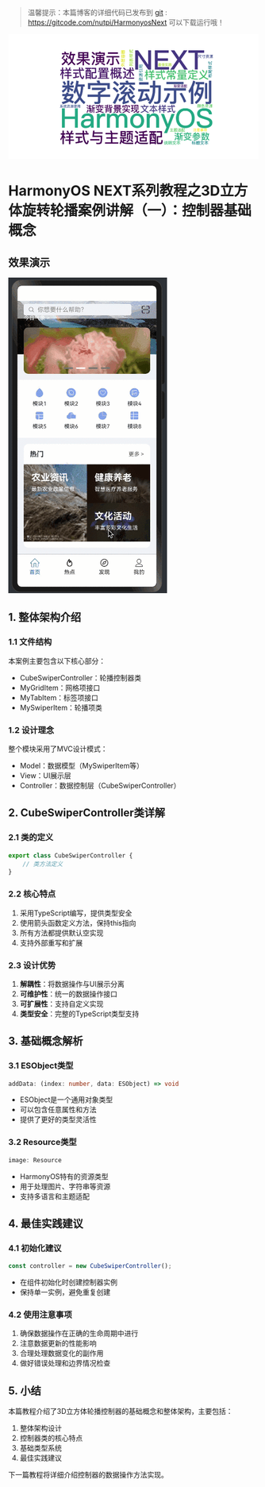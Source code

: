> 温馨提示：本篇博客的详细代码已发布到 [git](https://gitcode.com/nutpi/HarmonyosNext) : https://gitcode.com/nutpi/HarmonyosNext 可以下载运行哦！

![](../images/img_407dc6d1.png)

# HarmonyOS NEXT系列教程之3D立方体旋转轮播案例讲解（一）：控制器基础概念

## 效果演示

![](../images/img_bd851d39.png)

## 1. 整体架构介绍

### 1.1 文件结构
本案例主要包含以下核心部分：
- CubeSwiperController：轮播控制器类
- MyGridItem：网格项接口
- MyTabItem：标签项接口
- MySwiperItem：轮播项类

### 1.2 设计理念
整个模块采用了MVC设计模式：
- Model：数据模型（MySwiperItem等）
- View：UI展示层
- Controller：数据控制层（CubeSwiperController）

## 2. CubeSwiperController类详解

### 2.1 类的定义
```typescript
export class CubeSwiperController {
    // 类方法定义
}
```

### 2.2 核心特点
1. 采用TypeScript编写，提供类型安全
2. 使用箭头函数定义方法，保持this指向
3. 所有方法都提供默认空实现
4. 支持外部重写和扩展

### 2.3 设计优势
1. **解耦性**：将数据操作与UI展示分离
2. **可维护性**：统一的数据操作接口
3. **可扩展性**：支持自定义实现
4. **类型安全**：完整的TypeScript类型支持

## 3. 基础概念解析

### 3.1 ESObject类型
```typescript
addData: (index: number, data: ESObject) => void
```
- ESObject是一个通用对象类型
- 可以包含任意属性和方法
- 提供了更好的类型灵活性

### 3.2 Resource类型
```typescript
image: Resource
```
- HarmonyOS特有的资源类型
- 用于处理图片、字符串等资源
- 支持多语言和主题适配

## 4. 最佳实践建议

### 4.1 初始化建议
```typescript
const controller = new CubeSwiperController();
```
- 在组件初始化时创建控制器实例
- 保持单一实例，避免重复创建

### 4.2 使用注意事项
1. 确保数据操作在正确的生命周期中进行
2. 注意数据更新的性能影响
3. 合理处理数据变化的副作用
4. 做好错误处理和边界情况检查

## 5. 小结

本篇教程介绍了3D立方体轮播控制器的基础概念和整体架构，主要包括：
1. 整体架构设计
2. 控制器类的核心特点
3. 基础类型系统
4. 最佳实践建议

下一篇教程将详细介绍控制器的数据操作方法实现。
